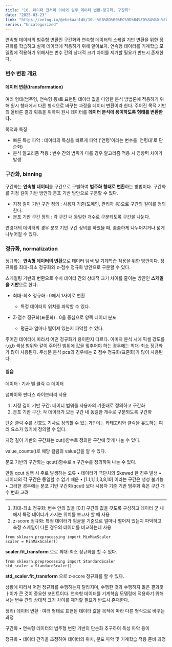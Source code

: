 ```yaml
---
title: "10. 데이터 전처리 이해와 실무_데이터 변환-정규화, 구간화"
date: "2025-03-23"
link: "https://velog.io/@ehekaanldk/10.-%EB%8D%B0%EC%9D%B4%ED%84%B0-%EC%A0%84%EC%B2%98%EB%A6%AC-%EC%9D%B4%ED%95%B4%EC%99%80-%EC%8B%A4%EB%AC%B4%EB%8D%B0%EC%9D%B4%ED%84%B0-%EB%B3%80%ED%99%98-%EC%A0%95%EA%B7%9C%ED%99%94-%EA%B5%AC%EA%B0%84%ED%99%94"
series: "Uncategorized"
---
```


<p>연속형 데이터의 범주형 변환인 구간화와 연속형 데이터의 스케일 기반 변환을 위한 정규화를 학습하고 실제 데이터에 적용하기 위해 알아보자. 연속형 데이터를 기계학습 모델링에 적용하기 위해서는 변수 간의 상대적 크기 차이를 제거할 필요가 반드시 존재한다. </p>
<h3 id="변수-변환-개요">변수 변환 개요</h3>
<h4 id="데이터-변환transformation">데이터 변환(transformation)</h4>
<p>여러 형태(범주형, 연속형 등)로 표현된 데이터 값을 다양한 분석 방법론에 적용하기 위해 원시 형태에서 다른 형식으로 바꾸는 과정을 데이터 변환이라 한다. 
주어진 목적 기반의 올바른 결과 획득을 위하여 원시 데이터를 <strong>데이터 분석에 용이하도록 형태를 변환한다.</strong> </p>
<p>목적과 특징</p>
<ul>
<li>빠른 특성 파악 : 데이터의 특성을 빠르게 파악 ('연령'이라는 변수를 '연령대'로 단순화)</li>
<li>분석 알고리즘 적용 : 변수 간의 범위가 다를 경우 알고리즘 적용 시 영향력 차이가 발생</li>
</ul>
<h3 id="구간화-binning">구간화, binning</h3>
<p>구간화는 <strong>연속형 데이터</strong>를 구간으로 구별하여 <strong>범주화 형태로 변환</strong>하는 방법이다. 구간화를 지정 길이 기반 방안과 분포 기반 방안으로 구분할 수 있다. </p>
<ul>
<li>지정 길이 기반 구간 정의 : 사용자 기준(도메인, 관리자 등)으로 구간의 길이를 정의한다. </li>
<li>분포 기반 구간 정의 : 각 구간 내 동일한 개수로 구분되도록 구간을 나눈다. </li>
</ul>
<p>연령대의 데이터의 경우 분포 기반 구간 정의를 하였을 때, 촘촘하게 나누어지거나 넓게 나누어질 수 있다. </p>
<h3 id="정규화-normalization">정규화, normalization</h3>
<p>정규화는 <strong>연속형 데이터의 변환</strong>으로 데이터 탐색 및 기계학습 적용을 위한 방안이다. 정규화를 최대-최소 정규화와 z-점수 정규화 방안으로 구분할 수 있다. </p>
<p>스케일링 기반의 변환으로 수치 데이터 간의 상대적 크기 차이를 줄이는 방안인 <strong>스케일을 기반</strong>으로 한다. </p>
<ul>
<li><p>최대-최소 정규화 : 0에서 1사이로 변환</p>
<ul>
<li>특정 데이터의 위치를 파악할 수 있다. 
<img alt="" src="https://velog.velcdn.com/images/ehekaanldk/post/ec9e5c57-cda8-41b0-9d4f-8c69c11a346b/image.png" /></li>
</ul>
</li>
<li><p>Z-점수 정규화(표준화) : 0을 중심으로 양쪽 데이터 분포</p>
<ul>
<li>평균과 얼마나 떨어져 있는지 파악할 수 있다.
<img alt="" src="https://velog.velcdn.com/images/ehekaanldk/post/eebc7780-9f81-4d75-8364-7e88f44f0a7c/image.png" /></li>
</ul>
</li>
</ul>
<p>주어진 데이터에 따라서 어떤 정규화가 용이한지 다르다. 이미지 분석 시에 픽셀 강도를 r,g,b 색상 범위와 같이 주어진 범위에 값을 맞추어야 하는 경우에는 최대-최소 정규화가 많이 사용된다. 주성분 분석 pca의 경우에는 Z-점수 정규화(표준화)가 많이 사용된다. </p>
<h4 id="실습">실습</h4>
<p>데이터 : 기사 별 클릭 수 데이터</p>
<p>넘파이와 판다스 라이브러리 사용</p>
<ol>
<li>지정 길이 기반 구간: 데이터 범워를 사용자의 기준대로 정의하고 구간화</li>
<li>분포 기반 구간: 각 데이터가 모든 구간 내 동엘한 개수로 구분되도록 구간화</li>
</ol>
<p>단순 클릭 수를 선호도 기사로 정의할 수 있는가? 이는 카테고리와 클릭을 유도하는 여러 요소가 있기에 정의할 수 없다.</p>
<p>지정 길이 기반의 구간화는 cut()함수로 정의한 구간에 맞게 나눌 수 있다. </p>
<p>value_counts()로 해당 컬럼의 value값을 알 수 있다. </p>
<p>분포 기반의 구간화는 qcut()함수로 n 구간수를 정의하여 나눌 수 있다. </p>
<p>만일 qcut 실행 시 주로 발생하는 오류
• 데이터가 극단치의 Skewed 한 경우 발생
• 데이터의 각 구간은 동일할 수 없기 때운
• [1.1,1,1,1,3,8,10] 이라는 구간은 생성 불기능
• 그러한 경우에는 분포 기반 구간회(qcut) 보다 시용자 기준 기반 범주화 혹은 구간 개수 변화 고려</p>
<hr />
<ol>
<li>최대-최소 정규화: 변수 안의 값을 [0.1] 구간의 값을 갖도록 구성하고 데이터 군 내에서 특정 데이터가 가지는 위치를 보고자 할 때 사용</li>
<li>z-score 정규화: 특정 데이터가 핑균을 기준으로 얼마나 떨어져 있는지 파악하고 측정 스케일이 다른 경우의 데이터를 비교하는데 사용</li>
</ol>
<pre><code>from sklearn.preprocessing import MinMaxScaler
scaler = MinMaxScaler()</code></pre><p><strong>scaler.fit_transform</strong> 으로 최대-최소 정규화를 할 수 있다. </p>
<pre><code>from sklearn.preprocessing import StandardScaler
std_scaler = StandardScaler()</code></pre><p><strong>std_scaler.fit_transform</strong> 으로 z-score 정규화를 할 수 있다. </p>
<p>상황에 따라서 어떤 정규화를 수행하는지 달라지며, 수행한 것과 수행하지 않은 결과읯 ㅏ이가 큰 것이 중요한 포인트이다. 
연속형 데이터를 기계학습 모델링에 적용하기 위해서는 변수 간의 상대적 크기 차이를 제거할 필요가 반드시 존재한다. </p>
<p>정리)
데이터 변환
· 여러 형태로 표현된 데이터 값을 목적에 따라 다른 형식으로 바꾸는 과정</p>
<p>구간화
• 연속형 데이터의 범주형 변환 기반의 단순화 추구하여 특성 파악 용이</p>
<p>정규화
• 데이터 간격을 조정하여 데이터의 위치, 분포 파악 및 기계학습 적용 준비 과정</p>
